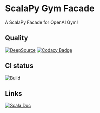 # ScalaPy Gym Facade
A ScalaPy Facade for OpenAI Gym!
## Quality
[![DeepSource](https://deepsource.io/gh/cric96/scalapy-gym.svg/?label=active+issues&show_trend=true&token=sesd4g2NALBojik4-0diuFj8)](https://deepsource.io/gh/cric96/scalapy-gym/?ref=repository-badge)
[![Codacy Badge](https://app.codacy.com/project/badge/Grade/63e1dd4638ba4874983e89abb354ed26)](https://www.codacy.com/gh/cric96/scalapy-gym/dashboard?utm_source=github.com&amp;utm_medium=referral&amp;utm_content=cric96/scalapy-gym&amp;utm_campaign=Badge_Grade)
## CI status
![Build](https://github.com/cric96/scalapy-gym/actions/workflows/build-and-deploy.yml/badge.svg)
## Links
[![Scala Doc](https://img.shields.io/badge/-Scala%20doc-red?logo=scala)](https://cric96.github.io/scalapy-gym/latest/api/)
